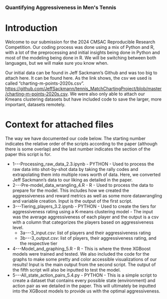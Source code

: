 ### Quantifying Aggressiveness in Men's Tennis

# Introduction
Welcome to our submission for the 2024 CMSAC Reproducible Research Competition. Our coding process was done using a mix of Python and R, with a lot of the preprocessing and initial insights being done in Python and most of the modeling being done in R. We will be switching between both languages, but we will make sure you know when.

Our initial data can be found in Jeff Sackmann’s Github and was too big to attach here. It can be found here. As the link shows, the csv we used is called “charting-m-points-2020s.csv”. https://github.com/JeffSackmann/tennis_MatchChartingProject/blob/master/charting-m-points-2020s.csv. We were also only able to attach our Kmeans clustering datasets but have included code to save the larger, more important, datasets remotely.

# Context for attached files
The way we have documented our code below. The starting number indicates the relative order of the scripts according to the paper (although there is some overlap) and the last number indicates the section of the paper this script is for.

- 1---Processing_raw_data_2.3.ipynb - PYTHON - Used to process the raw data into shot-by-shot data by taking the rally codes and extrapolating them into multiple rows worth of data. Here, we converted Jeff Sackmann’s data to our liking as detailed in the paper.
- 2---Pre-model_data_wrangling_4.R - R -  Used to process the data to prepare for the model. This includes how we created the aggressiveness and reward metrics as well as some more datawrangling and variable creation. Input is the output of the first script.
- 3---Tiering_players_3.2.ipynb - PYTHON - Used to create the tiers for aggressiveness rating using a K-means clustering model - The input was the average aggressiveness of each player and the output is a csv with a column that categorizes the players based on aggressiveness level.
  - 3a---3_input.csv: list of players and their aggressiveness rating
  - 3b---3_output.csv: list of players, their aggressiveness rating, and the respective tier
- 4---Model_and_graphing_5.R - R - This is where the three XGBoost models were trained and tested. We also included the code for the graphs to make some pretty and color accessible visualizations of our results! Input is the main output from the second script. The output of the fifth script will also be inputted to test the model.
- 5---All_state_action_pairs_5.4.py - PYTHON - This is a simple script to create a dataset that contains every possible state (environment) and action pair as we detailed in the paper. This will ultimately be inputted into the XGBoost models to provide us with the optimal aggressiveness.

